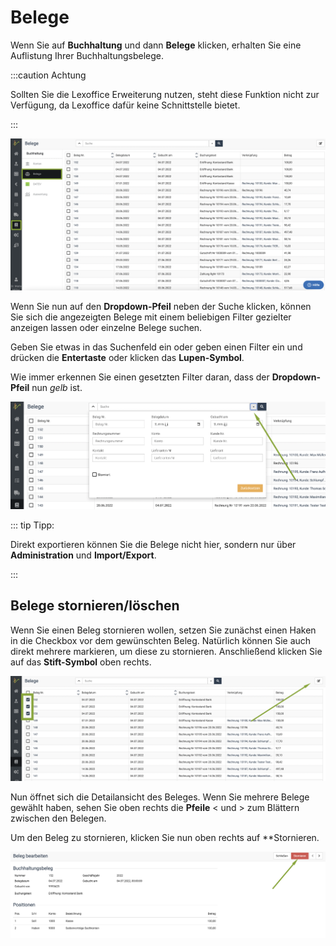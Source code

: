 # Belege  

Wenn Sie auf **Buchhaltung** und dann **Belege** klicken, erhalten Sie eine Auflistung Ihrer Buchhaltungsbelege.  

:::caution Achtung  

Sollten Sie die Lexoffice Erweiterung nutzen, steht diese Funktion nicht zur Verfügung, da Lexoffice dafür keine Schnittstelle bietet.  

:::  


![](../../static/img/Buchhaltung/belege1.png)  

Wenn Sie nun auf den **Dropdown-Pfeil** neben der Suche klicken, können Sie sich die angezeigten Belege mit einem beliebigen
Filter gezielter anzeigen lassen oder einzelne Belege suchen. 

Geben Sie etwas in das Suchenfeld ein oder geben einen Filter ein und drücken die **Entertaste** oder klicken das **Lupen-Symbol**. 

Wie immer erkennen Sie einen gesetzten Filter daran, dass der **Dropdown-Pfeil** nun *gelb* ist.  

![](../../static/img/Buchhaltung/belege_suchen.png)  

::: tip Tipp: 

Direkt exportieren können Sie die Belege nicht hier, sondern nur über **Administration** und **Import/Export**.  

::: 

## Belege stornieren/löschen    

Wenn Sie einen Beleg stornieren wollen, setzen Sie zunächst einen Haken in die Checkbox vor dem gewünschten Beleg.
Natürlich können Sie auch direkt mehrere markieren, um diese zu stornieren. Anschließend klicken Sie auf das **Stift-Symbol** oben rechts.

![](../../static/img/Buchhaltung/belege_bearbeiten.png)  

Nun öffnet sich die Detailansicht des Beleges. Wenn Sie mehrere Belege gewählt haben, sehen Sie oben rechts die **Pfeile** < und > zum
Blättern zwischen den Belegen. 

Um den Beleg zu stornieren, klicken Sie nun oben rechts auf **Stornieren.  

![](../../static/img/Buchhaltung/beleg_stornieren.png)

